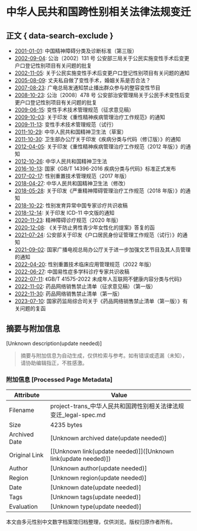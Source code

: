 # 中华人民共和国跨性别相关法律法规变迁

## 正文 { data-search-exclude }


- [2001-01-01](https://github.com/mtf-wiki/legal-spec/commit/2001-01-01): 中国精神障碍分类及诊断标准（第三版）
- [2002-09-04](https://github.com/mtf-wiki/legal-spec/commit/2002-09-04): 公治〔2002〕131 号 公安部三局关于公民实施变性手术后变更户口登记性别项目有关问题的批复
- [2002-11-05](https://github.com/mtf-wiki/legal-spec/commit/2002-11-05): 关于公民实施变性手术后变更户口登记性别项目有关问题的通知
- [2005-08-09](https://github.com/mtf-wiki/legal-spec/commit/2005-08-09): 丈夫私自做了变性手术，婚姻关系是否合法？
- [2007-08-23](https://github.com/mtf-wiki/legal-spec/commit/2007-08-23): 广电总局发通知禁止播出群众参与的整容变性节目
- [2008-10-23](https://github.com/mtf-wiki/legal-spec/commit/2008-10-23): 公治〔2008〕478 号 公安部治安管理局关于公民手术变性后变更户口登记性别项目有关问题的批复
- [2009-06-15](https://github.com/mtf-wiki/legal-spec/commit/2009-06-15): 变性手术技术管理规范（征求意见稿）
- [2009-10-03](https://github.com/mtf-wiki/legal-spec/commit/2009-10-03): 关于印发《重性精神疾病管理治疗工作规范》的通知
- [2009-11-13](https://github.com/mtf-wiki/legal-spec/commit/2009-11-13): 变性手术技术管理规范（试行）
- [2011-10-29](https://github.com/mtf-wiki/legal-spec/commit/2011-10-29): 中华人民共和国精神卫生法（草案）
- [2011-10-30](https://github.com/mtf-wiki/legal-spec/commit/2011-10-30): 卫生部办公厅关于印发《疾病分类与代码（修订版）》的通知
- [2012-04-05](https://github.com/mtf-wiki/legal-spec/commit/2012-04-05): 关于印发《重性精神疾病管理治疗工作规范（2012 年版）》的通知
- [2012-10-26](https://github.com/mtf-wiki/legal-spec/commit/2012-10-26): 中华人民共和国精神卫生法
- [2016-10-13](https://github.com/mtf-wiki/legal-spec/commit/2016-10-13): 国家《GB/T 14396-2016 疾病分类与代码》标准正式发布
- [2017-02-17](https://github.com/mtf-wiki/legal-spec/commit/2017-02-17): 性别重置技术管理规范（2017 年版）
- [2018-04-27](https://github.com/mtf-wiki/legal-spec/commit/2018-04-27): 中华人民共和国精神卫生法（修改）
- [2018-05-28](https://github.com/mtf-wiki/legal-spec/commit/2018-05-28): 关于印发《严重精神障碍管理治疗工作规范（2018 年版）》的通知
- [2018-10-22](https://github.com/mtf-wiki/legal-spec/commit/2018-10-22): 性别发育异常中国专家诊疗共识收稿
- [2018-12-14](https://github.com/mtf-wiki/legal-spec/commit/2018-12-14): 关于印发 ICD-11 中文版的通知
- [2020-11-23](https://github.com/mtf-wiki/legal-spec/commit/2020-11-23): 精神障碍诊疗规范（2020 年版）
- [2020-12-08](https://github.com/mtf-wiki/legal-spec/commit/2020-12-08): 《关于防止男性青少年女性化的提案》答复的函
- [2021-07-24](https://github.com/mtf-wiki/legal-spec/commit/2021-07-24): 公安部关于印发《户口居民身份证管理工作规范（试行）》的通知
- [2021-09-02](https://github.com/mtf-wiki/legal-spec/commit/2021-09-02): 国家广播电视总局办公厅关于进一步加强文艺节目及其人员管理的通知
- [2022-04-20](https://github.com/mtf-wiki/legal-spec/commit/2022-04-20): 性别重置技术临床应用管理规范（2022 年版）
- [2022-06-27](https://github.com/mtf-wiki/legal-spec/commit/2022-06-27): 中国易性症多学科诊疗专家共识收稿
- [2022-07-11](https://github.com/mtf-wiki/legal-spec/commit/2022-07-11): 《GB/T 41575-2022 未成年人互联网不健康内容分类与代码》
- [2022-11-02](https://github.com/mtf-wiki/legal-spec/commit/2022-11-02): 药品网络销售禁止清单（征求意见稿）（第一版）
- [2022-11-30](https://github.com/mtf-wiki/legal-spec/commit/2022-11-30): 药品网络销售禁止清单（第一版）
- [2023-07-10](https://github.com/mtf-wiki/legal-spec/commit/2023-07-10): 国家药监局综合司关于《药品网络销售禁止清单（第一版）》有关问题的复函
<!-- tcd_original_link https://project-trans.org/legal-spec/ -->


## 摘要与附加信息

<!-- tcd_abstract -->
[Unknown description(update needed)]
<!-- tcd_abstract_end -->

> 摘要与附加信息为自动生成，仅供检索与参考。如有错误或遗漏（未知），请协助编辑指正，不胜感激。

### 附加信息 [Processed Page Metadata]

| Attribute       | Value                                  |
|-----------------|----------------------------------------|
| Filename        | project-trans_中华人民共和国跨性别相关法律法规变迁_legal-spec.md                             |
| Size            | 4235 bytes                           |
| Archived Date   | [Unknown archived date(update needed)]                             |
| Original Link   | [[Unknown link(update needed)]]([Unknown link(update needed)])                       |
| Author          | [Unknown author(update needed)]                               |
| Region          | [Unknown region(update needed)]                               |
| Date            | [Unknown date(update needed)]                                 |
| Tags            | [Unknown tags(update needed)]                                 |
| Evaluation            | [Unknown type(update needed)]                                 |
<!-- tcd_table_end -->

本文由多元性别中文数字档案馆归档整理，仅供浏览。版权归原作者所有。
